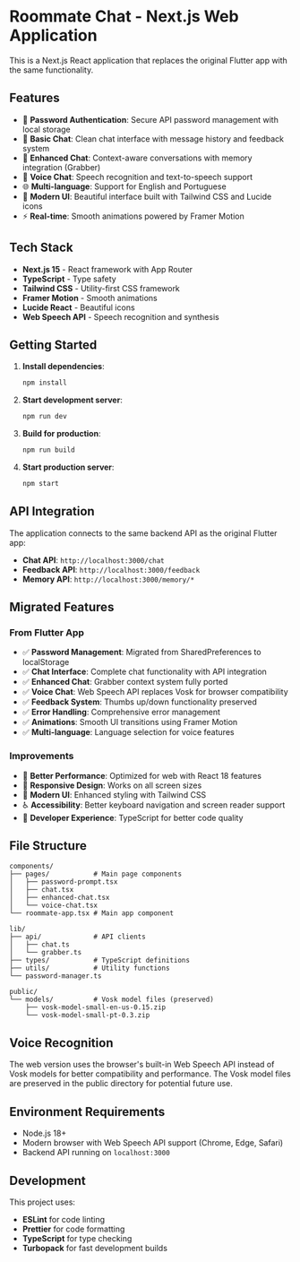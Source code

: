 # Roommate Chat - Next.js Web Application

This is a Next.js React application that replaces the original Flutter app with the same functionality.

## Features

- 🔐 **Password Authentication**: Secure API password management with local storage
- 💬 **Basic Chat**: Clean chat interface with message history and feedback system
- 🧠 **Enhanced Chat**: Context-aware conversations with memory integration (Grabber)
- 🎤 **Voice Chat**: Speech recognition and text-to-speech support
- 🌐 **Multi-language**: Support for English and Portuguese
- 🎨 **Modern UI**: Beautiful interface built with Tailwind CSS and Lucide icons
- ⚡ **Real-time**: Smooth animations powered by Framer Motion

## Tech Stack

- **Next.js 15** - React framework with App Router
- **TypeScript** - Type safety
- **Tailwind CSS** - Utility-first CSS framework
- **Framer Motion** - Smooth animations
- **Lucide React** - Beautiful icons
- **Web Speech API** - Speech recognition and synthesis

## Getting Started

1. **Install dependencies**:
   ```bash
   npm install
   ```

2. **Start development server**:
   ```bash
   npm run dev
   ```

3. **Build for production**:
   ```bash
   npm run build
   ```

4. **Start production server**:
   ```bash
   npm start
   ```

## API Integration

The application connects to the same backend API as the original Flutter app:

- **Chat API**: `http://localhost:3000/chat`
- **Feedback API**: `http://localhost:3000/feedback`
- **Memory API**: `http://localhost:3000/memory/*`

## Migrated Features

### From Flutter App

- ✅ **Password Management**: Migrated from SharedPreferences to localStorage
- ✅ **Chat Interface**: Complete chat functionality with API integration
- ✅ **Enhanced Chat**: Grabber context system fully ported
- ✅ **Voice Chat**: Web Speech API replaces Vosk for browser compatibility
- ✅ **Feedback System**: Thumbs up/down functionality preserved
- ✅ **Error Handling**: Comprehensive error management
- ✅ **Animations**: Smooth UI transitions using Framer Motion
- ✅ **Multi-language**: Language selection for voice features

### Improvements

- 🚀 **Better Performance**: Optimized for web with React 18 features
- 📱 **Responsive Design**: Works on all screen sizes
- 🎨 **Modern UI**: Enhanced styling with Tailwind CSS
- ♿ **Accessibility**: Better keyboard navigation and screen reader support
- 🔧 **Developer Experience**: TypeScript for better code quality

## File Structure

```
components/
├── pages/           # Main page components
│   ├── password-prompt.tsx
│   ├── chat.tsx
│   ├── enhanced-chat.tsx
│   └── voice-chat.tsx
└── roommate-app.tsx # Main app component

lib/
├── api/             # API clients
│   ├── chat.ts
│   └── grabber.ts
├── types/           # TypeScript definitions
├── utils/           # Utility functions
└── password-manager.ts

public/
└── models/          # Vosk model files (preserved)
    ├── vosk-model-small-en-us-0.15.zip
    └── vosk-model-small-pt-0.3.zip
```

## Voice Recognition

The web version uses the browser's built-in Web Speech API instead of Vosk models for better compatibility and performance. The Vosk model files are preserved in the public directory for potential future use.

## Environment Requirements

- Node.js 18+
- Modern browser with Web Speech API support (Chrome, Edge, Safari)
- Backend API running on `localhost:3000`

## Development

This project uses:
- **ESLint** for code linting
- **Prettier** for code formatting
- **TypeScript** for type checking
- **Turbopack** for fast development builds
